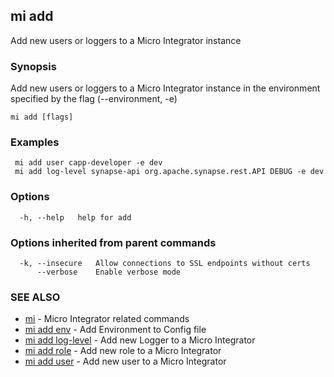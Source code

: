## mi add

Add new users or loggers to a Micro Integrator instance

### Synopsis

Add new users or loggers to a Micro Integrator instance in the environment specified by the flag (--environment, -e)

```
mi add [flags]
```

### Examples

```
 mi add user capp-developer -e dev
 mi add log-level synapse-api org.apache.synapse.rest.API DEBUG -e dev
```

### Options

```
  -h, --help   help for add
```

### Options inherited from parent commands

```
  -k, --insecure   Allow connections to SSL endpoints without certs
      --verbose    Enable verbose mode
```

### SEE ALSO

* [mi](mi.md)	 - Micro Integrator related commands
* [mi add env](mi_add_env.md)	 - Add Environment to Config file
* [mi add log-level](mi_add_log-level.md)	 - Add new Logger to a Micro Integrator
* [mi add role](mi_add_role.md)	 - Add new role to a Micro Integrator
* [mi add user](mi_add_user.md)	 - Add new user to a Micro Integrator

